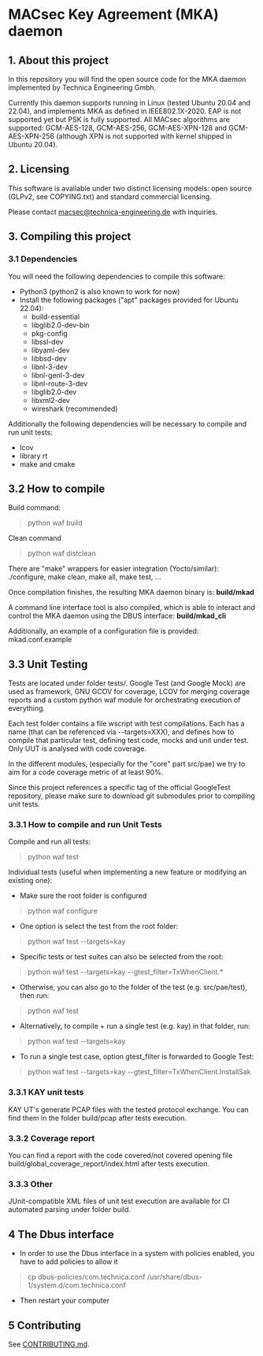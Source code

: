 # MACsec Key Agreement (MKA) daemon

## 1. About this project

In this repository you will find the open source code for the MKA daemon implemented by Technica Engineering Gmbh.

Currently this daemon supports running in Linux (tested Ubuntu 20.04 and 22.04), and implements MKA as defined in IEEE802.1X-2020. EAP is not supported yet but PSK is fully supported. All MACsec algorithms are supported: GCM-AES-128, GCM-AES-256, GCM-AES-XPN-128 and GCM-AES-XPN-256 (although XPN is not supported with kernel shipped in Ubuntu 20.04).  

## 2. Licensing

This software is available under two distinct licensing models: open source (GLPv2, see COPYING.txt) and standard commercial licensing.

Please contact macsec@technica-engineering.de with inquiries.

## 3. Compiling this project

### 3.1 Dependencies
You will need the following dependencies to compile this software:

 - Python3 (python2 is also known to work for now)
 - Install the following packages ("apt" packages provided for Ubuntu 22.04):
   - build-essential
   - libglib2.0-dev-bin
   - pkg-config
   - libssl-dev
   - libyaml-dev
   - libbsd-dev
   - libnl-3-dev
   - libnl-genl-3-dev
   - libnl-route-3-dev
   - libglib2.0-dev
   - libxml2-dev
   - wireshark (recommended)

Additionally the following dependencies will be necessary to compile and run unit tests:

   - lcov
   - library rt
   - make and cmake

## 3.2 How to compile
Build command:

>   python waf build

Clean command
>   python waf distclean

There are "make" wrappers for easier integration (Yocto/similar): ./configure, make clean, make all, make test, ...

Once compilation finishes, the resulting MKA daemon binary is: **build/mkad**

A command line interface tool is also compiled, which is able to interact and control the MKA daemon using the DBUS interface: **build/mkad\_cli**

Additionally, an example of a configuration file is provided: mkad.conf.example

## 3.3 Unit Testing
Tests are located under folder tests/. Google Test (and Google Mock) are used as framework, GNU GCOV for coverage, LCOV for merging coverage reports and a custom python waf module for orchestrating execution of everything.

Each test folder contains a file wscript with test compilations. Each has a name (that can be referenced via --targets=XXX), and defines how to compile that particular test, defining test code, mocks and unit under test. Only UUT is analysed with code coverage.

In the different modules, (especially for the "core" part src/pae) we try to aim for a code coverage metric of at least 90%.

Since this project references a specific tag of the official GoogleTest repository, please make sure to download git submodules prior to compiling unit tests.

### 3.3.1 How to compile and run Unit Tests

Compile and run all tests:
>   python waf test

Individual tests (useful when implementing a new feature or modifying an existing one):

 - Make sure the root folder is configured
>   python waf configure

 - One option is select the test from the root folder:
>   python waf test --targets=kay

 - Specific tests or test suites can also be selected from the root:
>   python waf test --targets=kay --gtest\_filter=TxWhenClient.*

 - Otherwise, you can also go to the folder of the test (e.g. src/pae/test), then run:
>   python waf test

 - Alternatively, to compile + run a single test (e.g. kay) in that folder, run:
>   python waf test --targets=kay

 - To run a single test case, option gtest\_filter is forwarded to Google Test:
>   python waf test --targets=kay --gtest\_filter=TxWhenClient.InstallSak


### 3.3.1 KAY unit tests 

KAY UT's generate PCAP files with the tested protocol exchange. You can find them in the folder build/pcap after tests execution.

### 3.3.2 Coverage report

You can find a report with the code covered/not covered opening file build/global\_coverage\_report/index.html after tests execution.

### 3.3.3 Other

JUnit-compatible XML files of unit test execution are available for CI automated parsing under folder build.

## 4 The Dbus interface
- In order to use the Dbus interface in a system with policies enabled, you have to add policies to allow it
> cp dbus-policies/com.technica.conf /usr/share/dbus-1/system.d/com.technica.conf
- Then restart your computer

## 5 Contributing

See [CONTRIBUTING.md](CONTRIBUTING.md).
